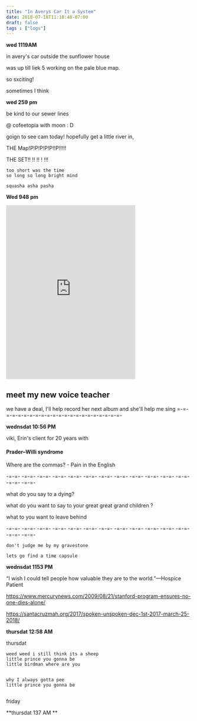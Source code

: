 ```yaml
---
title: "In Averys Car It a System"
date: 2018-07-18T11:18:48-07:00
draft: false
tags : ["logs"]
---
```


**wed 1119AM**

in avery's car outside the sunflower house


was up till liek 5 working on the pale blue map.

so sxciting!

sometimes I think



**wed 259 pm**

be kind to our sewer lines

@ cofeetopia with moon : D


goign to see cam today! hopefully get a little river in,

 THE Map!P!P!P!P!P!!P!!!!!

 THE SET!! !! !! ! !!!




 ```
too short was the time
so long so long bright mind

squasha asha pasha

 ```



**Wed 948 pm**

<iframe style="border: 0; width: 350px; height: 470px;" src="https://bandcamp.com/EmbeddedPlayer/album=4170159574/size=large/bgcol=ffffff/linkcol=0687f5/tracklist=false/transparent=true/" seamless><a href="https://justinelucas.bandcamp.com/album/keep">Keep by Justine Lucas</a></iframe>

## meet my new voice teacher

we have a deal, I'll help record her next album and she'll help me sing
=-=-=-=-=-=-=-=-=-=-=-=-=-=-=-=-=-=-=-=-=-=-

**wednsdat 10:56 PM**

viki, Erin's client for 20 years with

#### Prader–Willi syndrome


Where are the commas? - Pain in the English


-=-=- -=-=- -=-=- -=-=- -=-=- -=-=- -=-=-
-=-=- -=-=- -=-=- -=-=- -=-=- -=-=- -=-=-

what do you say to a dying?

what do you want to say to your great great grand children ?

what to you want to leave behind

-=-=- -=-=- -=-=- -=-=- -=-=- -=-=- -=-=-
-=-=- -=-=- -=-=- -=-=- -=-=- -=-=- -=-=-


```
don't judge me by my gravestone   
```


```
lets go find a time capsule

```


**wednsdat 1153 PM**

“I wish I could tell people how valuable they are to the world.”—Hospice Patient


https://www.mercurynews.com/2009/08/21/stanford-program-ensures-no-one-dies-alone/

https://santacruzmah.org/2017/spoken-unspoken-dec-1st-2017-march-25-2018/


**thursdat 12:58 AM**

thursdat



```
weed weed i still think its a sheep
little prince you gonna be
little birdman where are you


why I always gotta pee
little prince you gonna be


```
friday





**thursdat 137 AM **
